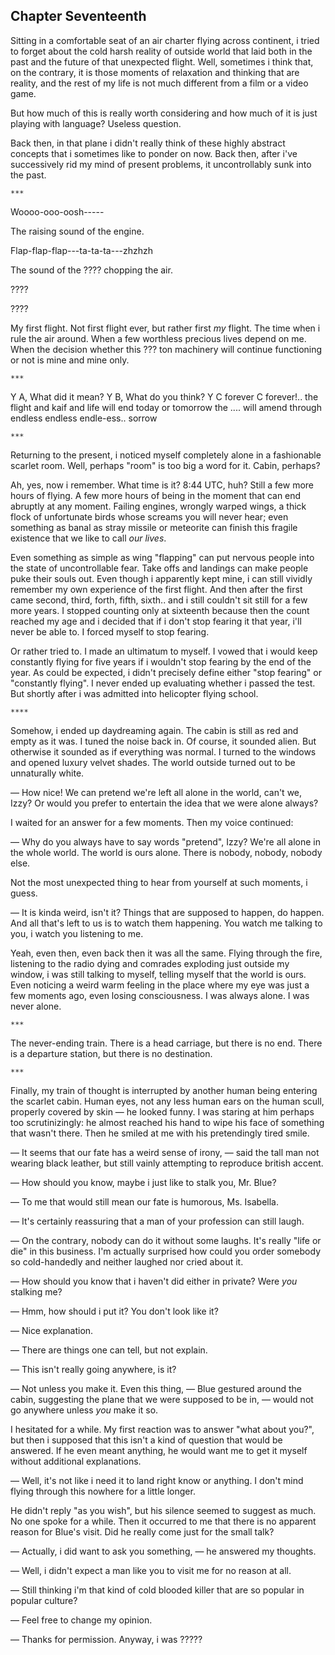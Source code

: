 Chapter Seventeenth
-------------------

Sitting in a comfortable seat of an air charter flying across continent, i tried
to forget about the cold harsh reality of outside world that laid both in the
past and the future of that unexpected flight. Well, sometimes i think that, on
the contrary, it is those moments of relaxation and thinking that are reality,
and the rest of my life is not much different from a film or a video game.

But how much of this is really worth considering and how much of it is just
playing with language? Useless question.

Back then, in that plane i didn't really think of these highly abstract concepts
that i sometimes like to ponder on now. Back then, after i've successively rid
my mind of present problems, it uncontrollably sunk into the past.

    ***

Woooo-ooo-oosh-----

The raising sound of the engine.

Flap-flap-flap---ta-ta-ta---zhzhzh

The sound of the ???? chopping the air.

????

????

My first flight. Not first flight ever, but rather first *my* flight. The time
when i rule the air around. When a few worthless precious lives depend on me.
When the decision whether this ??? ton machinery will continue functioning or
not is mine and mine only.

    ***

Y A, What did it mean?
Y B, What do you think?
Y C forever C forever!..
the flight and kaif and life will end
today or tomorrow
the .... will amend
through endless endless endle-ess.. sorrow

    ***

Returning to the present, i noticed myself completely alone in a fashionable
scarlet room. Well, perhaps "room" is too big a word for it. Cabin, perhaps?

Ah, yes, now i remember. What time is it? 8:44 UTC, huh? Still a few more hours
of flying. A few more hours of being in the moment that can end abruptly at any
moment. Failing engines, wrongly warped wings, a thick flock of unfortunate
birds whose screams you will never hear; even something as banal as stray
missile or meteorite can finish this fragile existence that we like to call *our
lives*.

Even something as simple as wing "flapping" can put nervous people into the
state of uncontrollable fear. Take offs and landings can make people puke their
souls out. Even though i apparently kept mine, i can still vividly remember my
own experience of the first flight. And then after the first came second, third,
forth, fifth, sixth.. and i still couldn't sit still for a few more years. I
stopped counting only at sixteenth because then the count reached my age and i
decided that if i don't stop fearing it that year, i'll never be able to. I
forced myself to stop fearing.

Or rather tried to. I made an ultimatum to myself. I vowed that i would keep
constantly flying for five years if i wouldn't stop fearing by the end of the
year. As could be expected, i didn't precisely define either "stop fearing" or
"constantly flying". I never ended up evaluating whether i passed the test. But
shortly after i was admitted into helicopter flying school.

    ****

Somehow, i ended up daydreaming again. The cabin is still as red and empty as it
was. I tuned the noise back in. Of course, it sounded alien. But otherwise it
sounded as if everything was normal. I turned to the windows and opened luxury
velvet shades. The world outside turned out to be unnaturally white.

— How nice! We can pretend we're left all alone in the world, can't we, Izzy? Or
would you prefer to entertain the idea that we were alone always?

I waited for an answer for a few moments. Then my voice continued:

— Why do you always have to say words "pretend", Izzy? We're all alone in the
whole world. The world is ours alone. There is nobody, nobody, nobody else.

Not the most unexpected thing to hear from yourself at such moments, i guess.

— It is kinda weird, isn't it? Things that are supposed to happen, do happen.
And all that's left to us is to watch them happening. You watch me talking to
you, i watch you listening to me.

Yeah, even then, even back then it was all the same. Flying through the fire,
listening to the radio dying and comrades exploding just outside my window, i
was still talking to myself, telling myself that the world is ours. Even
noticing a weird warm feeling in the place where my eye was just a few moments
ago, even losing consciousness. I was always alone. I was never alone.

    ***

The never-ending train. There is a head carriage, but there is no end. There is
a departure station, but there is no destination.

    ***

Finally, my train of thought is interrupted by another human being entering the
scarlet cabin. Human eyes, not any less human ears on the human scull, properly
covered by skin — he looked funny. I was staring at him perhaps too
scrutinizingly: he almost reached his hand to wipe his face of something that
wasn't there. Then he smiled at me with his pretendingly tired smile.

— It seems that our fate has a weird sense of irony, — said the tall man not
wearing black leather, but still vainly attempting to reproduce british
accent.

— How should you know, maybe i just like to stalk you, Mr. Blue?

— To me that would still mean our fate is humorous, Ms. Isabella.

— It's certainly reassuring that a man of your profession can still laugh.

— On the contrary, nobody can do it without some laughs. It's really "life or
die" in this business. I'm actually surprised how could you order somebody so
cold-handedly and neither laughed nor cried about it.

— How should you know that i haven't did either in private? Were *you* stalking
me?

— Hmm, how should i put it? You don't look like it?

— Nice explanation.

— There are things one can tell, but not explain.

— This isn't really going anywhere, is it?

— Not unless you make it. Even this thing, — Blue gestured around the cabin,
suggesting the plane that we were supposed to be in, — would not go anywhere
unless *you* make it so.

I hesitated for a while. My first reaction was to answer "what about you?", but
then i supposed that this isn't a kind of question that would be answered. If he
even meant anything, he would want me to get it myself without additional
explanations.

— Well, it's not like i need it to land right know or anything. I don't mind
flying through this nowhere for a little longer.

He didn't reply "as you wish", but his silence seemed to suggest as much. No one
spoke for a while. Then it occurred to me that there is no apparent reason for
Blue's visit. Did he really come just for the small talk?

— Actually, i did want to ask you something, — he answered my thoughts.

— Well, i didn't expect a man like you to visit me for no reason at all.

— Still thinking i'm that kind of cold blooded killer that are so popular in
popular culture?

— Feel free to change my opinion.

— Thanks for permission. Anyway, i was ?????
